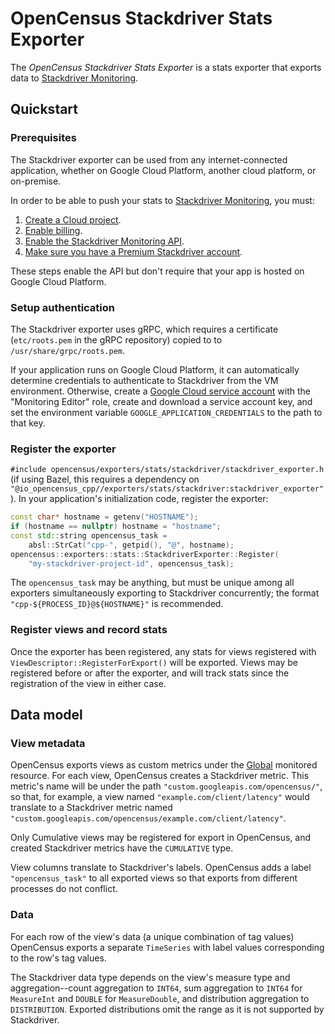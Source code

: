 # OpenCensus Stackdriver Stats Exporter

The *OpenCensus Stackdriver Stats Exporter* is a stats exporter that exports 
data to [Stackdriver Monitoring](stackdriver-monitoring).

## Quickstart

### Prerequisites

The Stackdriver exporter can be used from any internet-connected application,
whether on Google Cloud Platform, another cloud platform, or on-premise.

In order to be able to push your stats to [Stackdriver Monitoring](stackdriver-monitoring), you must:
1. [Create a Cloud project](https://support.google.com/cloud/answer/6251787?hl=en).
2. [Enable billing](https://support.google.com/cloud/answer/6288653#new-billing).
3. [Enable the Stackdriver Monitoring API](https://app.google.stackdriver.com/).
4. [Make sure you have a Premium Stackdriver account](https://cloud.google.com/monitoring/accounts/tiers).

These steps enable the API but don't require that your app is hosted on Google Cloud Platform.

### Setup authentication
The Stackdriver exporter uses gRPC, which requires a certificate 
(`etc/roots.pem` in the gRPC repository) copied to
to `/usr/share/grpc/roots.pem`.

If your application runs on Google Cloud Platform, it can automatically 
determine credentials to authenticate to Stackdriver from the VM environment.
Otherwise, create a 
[Google Cloud service account](https://cloud.google.com/iam/docs/creating-managing-service-accounts)
with the "Monitoring Editor" role, create and download a service account key,
and set the environment variable `GOOGLE_APPLICATION_CREDENTIALS` to the path to
that key.

### Register the exporter

`#include opencensus/exporters/stats/stackdriver/stackdriver_exporter.h` (if
using Bazel, this requires a dependency on 
`"@io_opencensus_cpp//exporters/stats/stackdriver:stackdriver_exporter"`).
In your application's initialization code, register the exporter:
```c++
const char* hostname = getenv("HOSTNAME");
if (hostname == nullptr) hostname = "hostname";
const std::string opencensus_task =
    absl::StrCat("cpp-", getpid(), "@", hostname);
opencensus::exporters::stats::StackdriverExporter::Register(
    "my-stackdriver-project-id", opencensus_task);
```
The `opencensus_task` may be anything, but must be unique among all exporters
simultaneously exporting to Stackdriver concurrently; the format 
`"cpp-${PROCESS_ID}@${HOSTNAME}"` is recommended.

### Register views and record stats

Once the exporter has been registered, any stats for views registered with
`ViewDescriptor::RegisterForExport()` will be exported. Views may be registered 
before or after the exporter, and will track stats since the registration of the
view in either case.

## Data model

### View metadata

OpenCensus exports views as custom metrics under the 
[Global](https://cloud.google.com/monitoring/api/resources#tag_global)
monitored resource. For each view, OpenCensus creates a Stackdriver metric. This
metric's name will be under the path `"custom.googleapis.com/opencensus/"`, so
that, for example, a view named `"example.com/client/latency"` would translate
to a Stackdriver metric named
`"custom.googleapis.com/opencensus/example.com/client/latency"`.

Only Cumulative views may be registered for export in OpenCensus, and created
Stackdriver metrics have the `CUMULATIVE` type.

View columns translate to Stackdriver's labels. OpenCensus adds a label 
`"opencensus_task"` to all exported views so that exports from different
processes do not conflict.

### Data

For each row of the view's data (a unique combination of tag values) OpenCensus
exports a separate `TimeSeries` with label values corresponding to the row's tag
values.

The Stackdriver data type depends on the 
view's measure type and aggregation--count aggregation to `INT64`, sum 
aggregation to `INT64` for `MeasureInt` and `DOUBLE` for `MeasureDouble`, and
distribution aggregation to `DISTRIBUTION`. Exported distributions omit the
range as it is not supported by Stackdriver.


